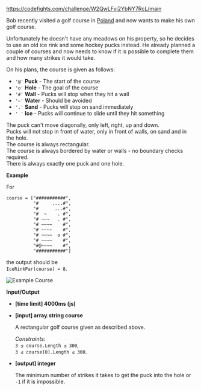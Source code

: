 https://codefights.com/challenge/W2QwLFvi2YbNY7RcL/main
<p>Bob recently visited a golf course in <a href="https://codefights.com/challenge/hukzJ5FskimR5Mf45/main">Poland</a> and now wants to make his own golf course.</p>
<p>Unfortunately he doesn't have any meadows on his property, so he decides to use an old ice rink and some hockey pucks instead.
He already planned a couple of courses and now needs to know if it is possible to complete them and how many strikes it would take.</p>
<p>On his plans, the course is given as follows:</p>
<ul>
<li><code>'@'</code> <strong>Puck</strong> - The start of the course</li>
<li><code>'o'</code> <strong>Hole</strong> - The goal of the course</li>
<li><code>'#'</code> <strong>Wall</strong> - Pucks will stop when they hit a wall</li>
<li><code>'~'</code> <strong>Water</strong> - Should be avoided</li>
<li><code>'.'</code> <strong>Sand</strong> - Pucks will stop on sand immediately</li>
<li><code>' '</code> <strong>Ice</strong> - Pucks will continue to slide until they hit something</li>
</ul>
<p>The puck can't move diagonally, only left, right, up and down.<br>
Pucks will not stop in front of water, only in front of walls, on sand and in the hole.<br>
The course is always rectangular.<br>
The course is always bordered by water or walls - no boundary checks required.<br>
There is always exactly one puck and one hole.</p>
<p><strong>Example</strong></p>
<p>For</p>
<pre><code>course = ["###########", 
          "#     ....#", 
          "#      ...#", 
          "#  ~    . #", 
          "# ~~~   . #", 
          "# ~~~~    #", 
          "# ~~~~    #", 
          "# ~~~~  o #", 
          "# ~~~~    #", 
          "#@~~~~    #", 
          "###########"]
</code></pre>
<p>the output should be<br>
<code>IceRinkPar(course) = 8</code>.</p>
<p><img src="http://i.imgur.com/G1Hy3rb.png" alt="Example Course"></p>
<p><strong>Input/Output</strong></p>
<ul>
<li><strong>[time limit] 4000ms (js)</strong></li>
</ul>
<ul>
<li>
<p><strong>[input] array.string course</strong></p>
<p>A rectangular golf course given as described above.</p>
<p><em>Constraints:</em><br>
<code>3 ≤ course.Length ≤ 300</code>,<br>
<code>3 ≤ course[0].Length ≤ 300</code>.</p>
</li>
<li>
<p><strong>[output] integer</strong></p>
<p>The minimum number of strikes it takes to get the puck into the hole or <code>-1</code> if it is impossible.</p>
</li>
</ul>
